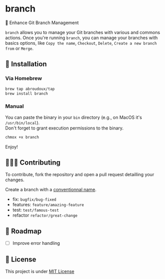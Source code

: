# branch

🌿 Enhance Git Branch Management

`branch` allows you to manage your Git branches with various and commons actions. Once you're running `branch`, you can manage your branches with basics options, like `Copy the name`, `Checkout`, `Delete`, `Create a new branch from` or `Merge`.

## 🚀 Installation

### Via Homebrew

```bash
brew tap abroudoux/tap
brew install branch
```

### Manual

You can paste the binary in your `bin` directory (e.g., on MacOS it's `/usr/bin/local`). \
Don't forget to grant execution permissions to the binary.

```bash
chmox +x branch
```

Enjoy!

## 🧑‍🤝‍🧑 Contributing

To contribute, fork the repository and open a pull request detailling your changes.

Create a branch with a [conventionnal name](https://tilburgsciencehub.com/building-blocks/collaborate-and-share-your-work/use-github/naming-git-branches/).

- fix: `bugfix/bug-fixed`
- features: `feature/amazing-feature`
- test: `test/famous-test`
- refactor `refactor/great-change`

## 📌 Roadmap

- [ ] Improve error handling

## 📑 License

This project is under [MIT License](LICENSE)
